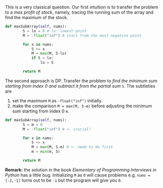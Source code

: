 This is a very classical question. Our first intuition is to transfer the problem to a *max profit of stock*, namely, tracing the running sum of the array and find the maximum of the stock.
```python
def maxSubArray(self, nums):
        S = lo = 0 # lo: lowest point
        M = -float("inf") # start from the most negative point

        for x in nums:
            S += x
            M = max(M, S-lo)
            if S < lo:
                lo = S

        return M
```

The second approach is DP. Transfer the problem to *find the minimum sum starting from index 0 and subtract it from the partial sum `S`*. The subtleties are
1. set the maximum `M` as `-float("inf")` initially.
1. make the comparison `M = max(M, S-m)` before adjusting the minimum sum starting from index 0 `m`.
```python
def maxSubArray(self, nums):
        S = m = 0
        M = -float("inf") # <- crucial!

        for x in nums:
            S += x
            M = max(M, S-m) # <- need to do first
            m = min(m, S)

        return M
```

**Remark:** the solution in the book *Elementary of Programming Interviews in Python* has a little bug. Initializing `M` as `0` will cause problems e.g. `nums = [-2,-1]` turns out to be `-1` but the program will give you `0`.
